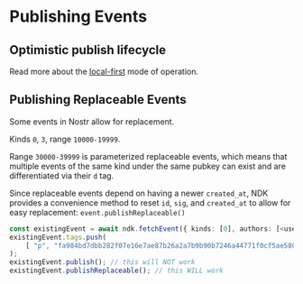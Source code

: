# Publishing Events

## Optimistic publish lifecycle

Read more about the [local-first](./local-first.md) mode of operation.

## Publishing Replaceable Events

Some events in Nostr allow for replacement.

Kinds `0`, `3`, range `10000-19999`.

Range `30000-39999` is parameterized replaceable events, which means that multiple events of the same kind under the same pubkey can exist and are differentiated via their `d` tag.

Since replaceable events depend on having a newer `created_at`, NDK provides a convenience method to reset `id`, `sig`, and `created_at` to allow for easy replacement: `event.publishReplaceable()`

```ts
const existingEvent = await ndk.fetchEvent({ kinds: [0], authors: [<user-pubkey>]}); // fetch the event to replace
existingEvent.tags.push(
    [ "p", "fa984bd7dbb282f07e16e7ae87b26a2a7b9b90b7246a44771f0cf5ae58018f52" ] // follow a new user
);
existingEvent.publish(); // this will NOT work
existingEvent.publishReplaceable(); // this WILL work
```
